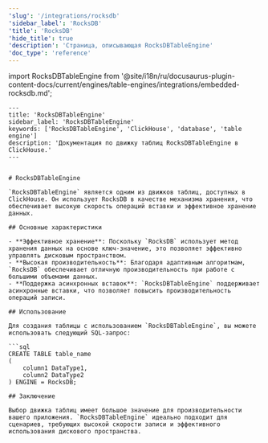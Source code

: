 ```yaml
---
'slug': '/integrations/rocksdb'
'sidebar_label': 'RocksDB'
'title': 'RocksDB'
'hide_title': true
'description': 'Страница, описывающая RocksDBTableEngine'
'doc_type': 'reference'
---
```


import RocksDBTableEngine from '@site/i18n/ru/docusaurus-plugin-content-docs/current/engines/table-engines/integrations/embedded-rocksdb.md';

```mdx
---
title: 'RocksDBTableEngine'
sidebar_label: 'RocksDBTableEngine'
keywords: ['RocksDBTableEngine', 'ClickHouse', 'database', 'table engine']
description: 'Документация по движку таблиц RocksDBTableEngine в ClickHouse.'
---


# RocksDBTableEngine

`RocksDBTableEngine` является одним из движков таблиц, доступных в ClickHouse. Он использует RocksDB в качестве механизма хранения, что обеспечивает высокую скорость операций вставки и эффективное хранение данных.

## Основные характеристики

- **Эффективное хранение**: Поскольку `RocksDB` использует метод хранения данных на основе ключ-значение, это позволяет эффективно управлять дисковым пространством.
- **Высокая производительность**: Благодаря адаптивным алгоритмам, `RocksDB` обеспечивает отличную производительность при работе с большими объемами данных.
- **Поддержка асинхронных вставок**: `RocksDBTableEngine` поддерживает асинхронные вставки, что позволяет повысить производительность операций записи.

## Использование

Для создания таблицы с использованием `RocksDBTableEngine`, вы можете использовать следующий SQL-запрос:

```sql
CREATE TABLE table_name 
(
    column1 DataType1,
    column2 DataType2
) ENGINE = RocksDB;

## Заключение

Выбор движка таблиц имеет большое значение для производительности вашего приложения. `RocksDBTableEngine` идеально подходит для сценариев, требующих высокой скорости записи и эффективного использования дискового пространства.
